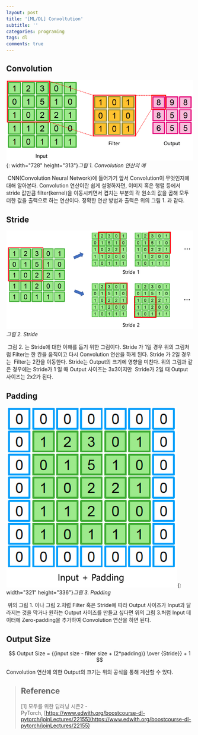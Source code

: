 ```yaml
---
layout: post
title: '[ML/DL] Convoltution'
subtitle: ''
categories: programing
tags: dl
comments: true
---
```


## Convolution 

![](/assets/img/2020-01-20-08-16-44.png){: width="728" height="313"}*그림 1. Convolution 연산의 예*

 CNN(Convolution Neural Network)에 들어가기 앞서 Convolution이 무엇인지에 대해 알아본다. Convolution 연산이란 쉽게 설명하자면, 이미지 혹은 행렬 등에서 stride 값만큼 filter(kernel)을 이동시키면서 겹치는 부분의 각 원소의 값을 곱해 모두 더한 값을 출력으로 하는 연산이다. 정확한 연산 방법과 출력은 위의 그림 1. 과 같다.

## Stride

![](/assets/img/2020-01-20-08-18-04.png)*그림 2. Stride*

 그림 2. 는 Stride에 대한 이해를 돕기 위한 그림이다. Stride 가 1일 경우 위의 그림처럼 Filter는 한 칸을 움직이고 다시 Convolution 연산을 하게 된다. Stride 가 2일 경우는  Filter는 2칸을 이동한다. Stride는 Output의 크기에 영향을 미친다. 위의 그림과 같은 경우에는 Stride가 1 일 때 Output 사이즈는 3x3이지만  Stride가 2일 때 Output 사이즈는 2x2가 된다.

## Padding

![](/assets/img/2020-01-20-08-18-45.png){: width="321" height="336"}*그림 3. Padding*

 위의 그림 1. 이나 그림 2.처럼 Filter 혹은 Stride에 따라 Output 사이즈가 Input과 달라지는 것을 막거나 원하는 Output 사이즈를 만들고 싶다면 위의 그림 3.처럼 Input 데이터에 Zero-padding을 추가하여 Convolution 연산을 하면 된다. 

## Output Size

$$ Output Size = {{input size - filter size + (2*padding)} \over {Stride}} + 1 $$

Convolution 연산에 의한 Output의 크기는 위의 공식을 통해 계산할 수 있다. 

>## Reference
> [1] 모두를 위한 딥러닝 시즌2 - PyTorch, [https://www.edwith.org/boostcourse-dl-pytorch/joinLectures/22155](https://www.edwith.org/boostcourse-dl-pytorch/joinLectures/22155)